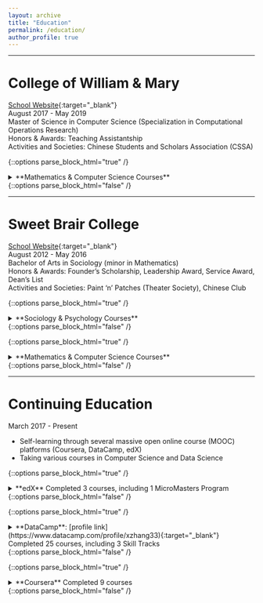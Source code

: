 ```yaml
---
layout: archive
title: "Education"
permalink: /education/
author_profile: true
---
```

  
---

# College of William & Mary

[School Website](http://www.wm.edu){:target="_blank"}  
August 2017 - May 2019  
Master of Science in Computer Science (Specialization in Computational Operations Research)  
Honors & Awards: Teaching Assistantship  
Activities and Societies: Chinese Students and Scholars Association (CSSA)

{::options parse_block_html="true" /}
<details><summary markdown="span">**Mathematics & Computer Science Courses**</summary>
- APSC 691 Applied Machine Learning
- CSCI 698 Simulation & Modeling in Operations Research
- CSCI 688 Data Mining
- CSCI 688 Network Location Theory
- CSCI 688 Optimization in Machine Learning 
- CSCI 678 Statistical Analysis of Simulation Models
- CSCI 658 Discrete Optimization 
- CSCI 648 Network Optimization 
- CSCI 628 Linear Programming 
- CSCI 618 Models & Applications in Operations Research 
- CSCI 520 Computing in Operations Research 
- MATH 552 Mathematical Statistics 
- MATH 551 Probability
</details>
{::options parse_block_html="false" /}

---

# Sweet Brair College

[School Website](http://www.sbc.edu){:target="_blank"}  
August 2012 - May 2016  
Bachelor of Arts in Sociology (minor in Mathematics)   
Honors & Awards: Founder’s Scholarship, Leadership Award, Service Award, Dean’s List  
Activities and Societies: Paint ‘n’ Patches (Theater Society), Chinese Club  

{::options parse_block_html="true" /}
<details><summary markdown="span">**Sociology & Psychology Courses**</summary>
- SOCI 452 Senior Seminar 
- SOCI 451 Research Methods 
- SOCI 450 Sociological Theory 
- SOCI 360 Minorities and Race Relations 
- SOCI 330 Social Stratification 
- SOCI 320 Social Organization: Work, Family, and Education 
- SOCI 260 Sociology of Religion 
- SOCI 223 Sociology of Food 
- SOCI 200 Medical Sociology 
- SOCI 110 Intro to Sociology: Social Research 
- SOCI 100 Intro to Sociology: Sociological Perspective 
- PSYC 219 Statistics for Behavioral Science 
- PSYC 101 Introductory Psychology 
</details>
{::options parse_block_html="false" /}

{::options parse_block_html="true" /}
<details><summary markdown="span">**Mathematics & Computer Science Courses**</summary>
- MATH 328 Ordinary Differential Equations 
- MATH 232 Linear Algebra 
- MATH 223 Calculus III 
- MATH 205 Applied Statistics 
- MATH 124 Calculus II 
- CSCI 188 Java Programming I 
- PHIL 119 Logic 
</details>
{::options parse_block_html="false" /}

---

# Continuing Education

March 2017 - Present  
- Self-learning through several massive open online course (MOOC) platforms (Coursera, DataCamp, edX)  
- Taking various courses in Computer Science and Data Science 

{::options parse_block_html="true" /}
<details>
<summary markdown="span">
**edX**  
Completed 3 courses, including 1 MicroMasters Program
</summary>
- Analytics: Essential Tools and Methods MicroMasters Program [program record](https://credentials.edx.org/records/programs/shared/2893a4d1b61b474ea2ca505eda3c4b51/){:target="_blank"}/[certificate](https://credentials.edx.org/credentials/3a168224c9ca4db4b6ee3d35287f211f/){:target="_blank"}
	- Introduction to Analytics Modeling (May 2020) [certificate](https://courses.edx.org/certificates/661237124e804e77b925ae37c9107545){:target="_blank"}
	- Computing for Data Analysis (May 2020) [certificate](https://courses.edx.org/certificates/4a77a230326c4c61949ed7b473a303e4){:target="_blank"} 
	- Data Analytics for Business (August 2020) [certificate](https://courses.edx.org/certificates/3937c31c155e4462b1bfb45b5cc4e3da){:target="_blank"} 
</details>
{::options parse_block_html="false" /}
	
{::options parse_block_html="true" /}
<details>
<summary markdown="span">
**DataCamp**: [profile link](https://www.datacamp.com/profile/xzhang33){:target="_blank"}  
Completed 25 courses, including 3 Skill Tracks 
</summary>
Completed Tracks:
- Python Programming Track (4 courses) [certificate](https://www.datacamp.com/statement-of-accomplishment/track/1f32a7867312b52052cc9fb2f41cce17943666cf){:target="_blank"}
- SQL Fundamentals Track (5 courses) [certificate](https://www.datacamp.com/statement-of-accomplishment/track/1a5e852a6df7f4a6018a67a89444d2e0c8ceffcf){:target="_blank"}
- Machine Learning Fundamentals in R Track (4 courses) [certificate](https://www.datacamp.com/statement-of-accomplishment/track/72ae99b3e79c7d8d79c25307ac21bbb324e8e1ca){:target="_blank"}   

Completed Courses:
- Cleaning Data in Python (August 2020) [certificate](https://www.datacamp.com/statement-of-accomplishment/course/290d079b456f260f6f72094dc4fedd599b3f3b05){:target="_blank"}
- Introduction to Git (August 2020) [certificate](https://www.datacamp.com/statement-of-accomplishment/course/7682cea8aa6409cdc5ab51b58b3fd396cb919e1d){:target="_blank"}
- Introduction to Data Visualization with Matplotlib (August 2020) [certificate](https://www.datacamp.com/statement-of-accomplishment/course/4ccedc7e8df24cfd1508f7f4c4a21c223de510bf){:target="_blank"}
- Intermediate SQL (May 2020) [certificate](https://www.datacamp.com/statement-of-accomplishment/course/5fb8883caf1dfb32f68d4e4c03c775dc3e54078f){:target="_blank"}
- PostgreSQL Summary Stats and Window Functions (May 2020) [certificate](https://www.datacamp.com/statement-of-accomplishment/course/0de6a8326734fea9200533ea543210bdaed744da){:target="_blank"}	
- Functions for Manipulating Data in PostgreSQL (May 2020) [certificate](https://www.datacamp.com/statement-of-accomplishment/course/41784344032c0662cc3b79ef13d5fd9c0638a959){:target="_blank"}
- Joining Data in SQL (July 2019) [certificate](https://www.datacamp.com/statement-of-accomplishment/course/966173f17c4fe9b21d282604bdceafdc769ab751){:target="_blank"}
- Supervised Learning in R: Classification (May 2019) [certificate](https://www.datacamp.com/statement-of-accomplishment/course/5b95e111fb1b18a532faadd50b806d56f4f00a0b){:target="_blank"}		  
- Machine Learning with caret in R (May 2019) [certificate](https://www.datacamp.com/statement-of-accomplishment/course/8c97969a8ca58476961fb264267e951c788ba90f){:target="_blank"}
- Intro to SQL for Data Science (May 2019) [certificate](https://www.datacamp.com/statement-of-accomplishment/course/8673be852faf03b428370ffca806c13996851845){:target="_blank"}
- Unsupervised Learning in R (April 2019) [certificate](https://www.datacamp.com/statement-of-accomplishment/course/0dfe230739e5d0819d0a977af24e3ae7633a22e5){:target="_blank"} 
- Supervised Learning in R: Regression (February 2019) [certificate](https://www.datacamp.com/statement-of-accomplishment/course/00d01cc39bd7ecc082630fce3e01dc8a03041183){:target="_blank"} 
</details>
{::options parse_block_html="false" /}

{::options parse_block_html="true" /}
<details>
<summary markdown="span">
**Coursera**  
Completed 9 courses
</summary>
- Practical Machine Learning on H2O (January 2020) [certificate](https://www.coursera.org/account/accomplishments/records/Y5VDKPEF8S2F){:target="_blank"}  
- Advanced R Programming (December 2017) [certificate](https://www.coursera.org/account/accomplishments/records/KAJT6AQUVH5E){:target="_blank"} 
- The R Programming Environment (December 2017) [certificate](https://www.coursera.org/account/accomplishments/records/J7AM92J6ELBF){:target="_blank"} 
- Python Data Structures (November 2017) [certificate](https://www.coursera.org/account/accomplishments/records/BUDYB372LPUQ){:target="_blank"}
- R Programming (November 2017) [certificate](https://www.coursera.org/account/accomplishments/records/77FEUCLHM7N3){:target="_blank"}  
- The Data Scientist’s Toolbox (November 2017) [certificate](https://www.coursera.org/account/accomplishments/records/C5MS6WN3NPQ4){:target="_blank"} 
- An Introduction to Interactive Programming in Python (Part 1) (July 2017) [certificate](https://www.coursera.org/account/accomplishments/records/ZGA34GNXE3SE){:target="_blank"}  
- Introduction to Probability and Data (July 2017) [certificate](https://www.coursera.org/account/accomplishments/records/NSECHXS8GKE5){:target="_blank"}  
- Programming for Everybody (Getting Started with Python) (July 2017) [certificate](https://www.coursera.org/account/accomplishments/records/6KZPLTC3CQUQ){:target="_blank"}  
</details>
{::options parse_block_html="false" /}
